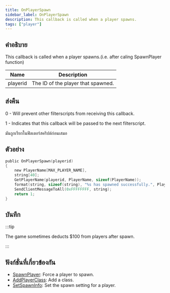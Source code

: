 ```yaml
---
title: OnPlayerSpawn
sidebar_label: OnPlayerSpawn
description: This callback is called when a player spawns.
tags: ["player"]
---
```


## คำอธิบาย

This callback is called when a player spawns.(i.e. after caling SpawnPlayer function)

| Name     | Description                        |
| -------- | ---------------------------------- |
| playerid | The ID of the player that spawned. |

## ส่งคืน

0 - Will prevent other filterscripts from receiving this callback.

1 - Indicates that this callback will be passed to the next filterscript.

มันถูกเรียกในฟิลเตอร์สคริปต์ก่อนเสมอ

## ตัวอย่าง

```c
public OnPlayerSpawn(playerid)
{
    new PlayerName[MAX_PLAYER_NAME],
    string[40];
    GetPlayerName(playerid, PlayerName, sizeof(PlayerName));
    format(string, sizeof(string), "%s has spawned successfully.", PlayerName);
    SendClientMessageToAll(0xFFFFFFFF, string);
    return 1;
}
```

## บันทึก

:::tip

The game sometimes deducts \$100 from players after spawn.

:::

## ฟังก์ชั่นที่เกี่ยวข้องกัน

- [SpawnPlayer](../../scripting/functions/SpawnPlayer.md): Force a player to spawn.
- [AddPlayerClass](../../scripting/functions/AddPlayerClass.md): Add a class.
- [SetSpawnInfo](../../scripting/functions/SetSpawnInfo.md): Set the spawn setting for a player.
